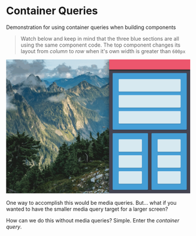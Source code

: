 # Container Queries
Demonstration for using container queries when building components

> Watch below and keep in mind that the three blue sections are all using the same component code. The top component changes its layout from _column_ to _row_ when it's own width is greater than `600px`

![Container Queries FTW](container-query.gif)

One way to accomplish this would be media queries. But... what if you wanted to have the smaller media query target for a larger screen?

How can we do this without media queries? Simple. Enter the *container query*.
